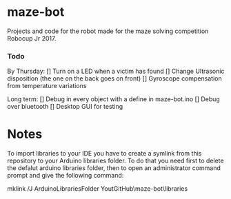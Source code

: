 # maze-bot
Projects and code for the robot made for the maze solving competition Robocup Jr 2017.

### Todo

By Thursday:
[] Turn on a LED when a victim has found
[] Change Ultrasonic disposition (the one on the back goes on front)
[] Gyroscope compensation from temperature variations

Long term:
[] Debug in every object with a define in maze-bot.ino
[] Debug over bluetooth
[] Desktop GUI for testing

# Notes

To import libraries to your IDE you have to create a symlink from this repository to your Arduino libraries folder. To do that you need first to delete the defalut arduino libraries folder, then to open an administrator command prompt and give the following command:

mklink /J ArduinoLibrariesFolder YoutGitHub\maze-bot\libraries
